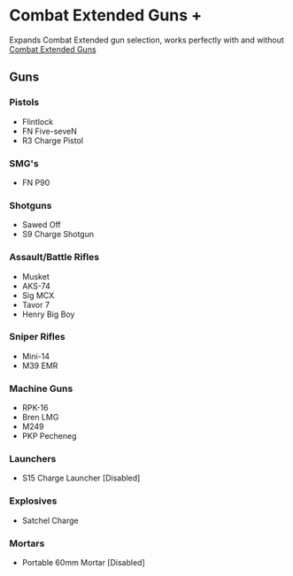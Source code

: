 # Combat Extended Guns +
Expands Combat Extended gun selection, works perfectly with and without [Combat Extended Guns](https://steamcommunity.com/sharedfiles/filedetails/?id=1582570547)

## Guns
### Pistols
- Flintlock
- FN Five-seveN
- R3 Charge Pistol
### SMG's
- FN P90
### Shotguns
- Sawed Off
- S9 Charge Shotgun
### Assault/Battle Rifles
- Musket
- AKS-74
- Sig MCX
- Tavor 7
- Henry Big Boy
### Sniper Rifles
- Mini-14
- M39 EMR
### Machine Guns
- RPK-16
- Bren LMG
- M249
- PKP Pecheneg
### Launchers
- S15 Charge Launcher [Disabled]
### Explosives
- Satchel Charge
### Mortars
- Portable 60mm Mortar [Disabled]
